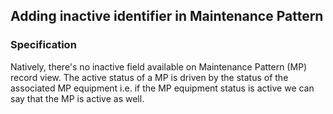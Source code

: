 ## Adding inactive identifier in Maintenance Pattern
### Specification
Natively, there's no inactive field available on Maintenance Pattern (MP) record view. The active status of a MP is driven by the status of the associated MP equipment i.e. if the MP equipment status is active we can say that the MP is active as well.
